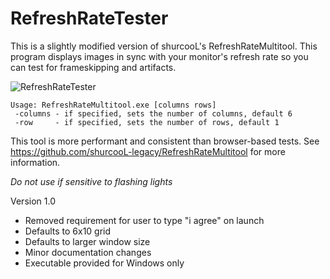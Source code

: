 RefreshRateTester
====================

This is a slightly modified version of shurcooL's RefreshRateMultitool.
This program displays images in sync with your monitor's refresh rate so you can test for frameskipping and artifacts.

![RefreshRateTester](https://i.imgur.com/5P5632i.gif)

```
Usage: RefreshRateMultitool.exe [columns rows]
 -columns - if specified, sets the number of columns, default 6
 -row     - if specified, sets the number of rows, default 1
```

This tool is more performant and consistent than browser-based tests.
See https://github.com/shurcooL-legacy/RefreshRateMultitool for more information.

*Do not use if sensitive to flashing lights*

Version 1.0
- Removed requirement for user to type "i agree" on launch
- Defaults to 6x10 grid
- Defaults to larger window size
- Minor documentation changes
- Executable provided for Windows only
